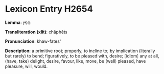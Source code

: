# Lexicon Entry H2654

**Lemma**: חָפֵץ

**Transliteration (xlit)**: châphêts

**Pronunciation**: khaw-fates'

**Description**:
a primitive root; properly, to incline to; by implication (literally but rarely) to bend; figuratively, to be pleased with, desire; [idiom] any at all, (have, take) delight, desire, favour, like, move, be (well) pleased, have pleasure, will, would.
